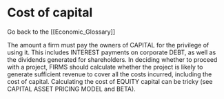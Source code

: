 # Cost of capital

Go back to the [[Economic_Glossary]]


The amount a firm must pay the owners of CAPITAL for the privilege of using it. This includes INTEREST payments on corporate DEBT, as well as the dividends generated for shareholders. In deciding whether to proceed with a project, FIRMS should calculate whether the project is likely to generate sufficient revenue to cover all the costs incurred, including the cost of capital. Calculating the cost of EQUITY capital can be tricky (see CAPITAL ASSET PRICING MODEL and BETA).

